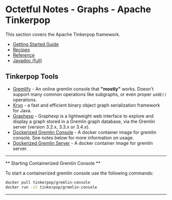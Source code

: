 # Octetful Notes - Graphs - Apache Tinkerpop

This section covers the Apache Tinkerpop framework.

- [Getting Started Guide](https://tinkerpop.apache.org/docs/current/tutorials/getting-started/)
- [Recipes](https://tinkerpop.apache.org/docs/current/recipes/)
- [Reference](https://tinkerpop.apache.org/docs/current/reference/)
- [Javadoc (full)](https://tinkerpop.apache.org/javadocs/3.4.8/full/)

## Tinkerpop Tools
- [Gremlify](https://gremlify.com/) - An online gremlin console that **"mostly"** works. Doesn't support many common operations like subgraphs, or even proper `addE()` operations.
- [Kryo](https://github.com/EsotericSoftware/kryo) - a fast and efficient binary object graph serialization framework for Java.
- [Graphexp](https://github.com/bricaud/graphexp) - Graphexp is a lightweight web interface to explore and display a graph stored in a Gremlin graph database, via the Gremlin server (version 3.2.x, 3.3.x or 3.4.x).
- [Dockerized Gremlin Console](https://hub.docker.com/r/tinkerpop/gremlin-console) - A docker container image for gremlin console. See notes below for more information on usage.
- [Dockerized Gremlin Server](https://hub.docker.com/r/tinkerpop/gremlin-server) - A docker container image for gremlin server.


---
** Starting Containerized Gremlin Console **

To start a containerized gremlin console use the following commands:
```bash
docker pull tinkerpop/gremlin-console
docker run -it tinkerpop/gremlin-console
```

---
